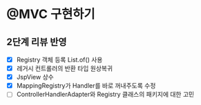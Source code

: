 # @MVC 구현하기

## 2단계 리뷰 반영
- [x] Registry 객체 등록 List.of() 사용
- [x] 레거시 컨트롤러의 반환 타입 원상복귀
- [x] JspView 상수
- [x] MappingRegistry가 Handler를 바로 꺼내주도록 수정
- [ ] ControllerHandlerAdapter와 Registry 클래스의 패키지에 대한 고민